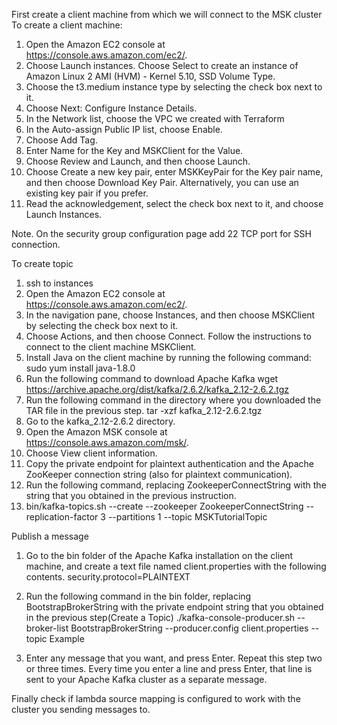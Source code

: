 First create a client machine from which we will connect to the MSK cluster
To create a client machine:

1. Open the Amazon EC2 console at https://console.aws.amazon.com/ec2/.
2. Choose Launch instances.
Choose Select to create an instance of Amazon Linux 2 AMI (HVM) - Kernel 5.10, SSD Volume Type.
3. Choose the t3.medium instance type by selecting the check box next to it.
4. Choose Next: Configure Instance Details.
5. In the Network list, choose the VPC we created with Terraform
6. In the Auto-assign Public IP list, choose Enable.
7. Choose Add Tag.
8. Enter Name for the Key and MSKClient for the Value.
9. Choose Review and Launch, and then choose Launch.
10. Choose Create a new key pair, enter MSKKeyPair for the Key pair name, and then choose Download Key Pair. Alternatively, you can use an existing key pair if you prefer.
11. Read the acknowledgement, select the check box next to it, and choose Launch Instances.

Note. On the security group configuration page add 22 TCP port for SSH connection.

To create topic
1. ssh to instances
2. Open the Amazon EC2 console at https://console.aws.amazon.com/ec2/.
3. In the navigation pane, choose Instances, and then choose MSKClient by selecting the check box next to it.
4. Choose Actions, and then choose Connect. Follow the instructions to connect to the client machine MSKClient.
5. Install Java on the client machine by running the following command:
sudo yum install java-1.8.0
6. Run the following command to download Apache Kafka
wget https://archive.apache.org/dist/kafka/2.6.2/kafka_2.12-2.6.2.tgz
7. Run the following command in the directory where you downloaded the TAR file in the previous step.
tar -xzf kafka_2.12-2.6.2.tgz
8. Go to the kafka_2.12-2.6.2 directory.
9. Open the Amazon MSK console at https://console.aws.amazon.com/msk/.
10. Choose View client information.
11. Copy the private endpoint for plaintext authentication and the Apache ZooKeeper connection string (also for plaintext communication).
12. Run the following command, replacing ZookeeperConnectString with the string that you obtained in the previous instruction.
13. bin/kafka-topics.sh --create --zookeeper ZookeeperConnectString --replication-factor 3 --partitions 1 --topic MSKTutorialTopic

Publish a message
1. Go to the bin folder of the Apache Kafka installation on the client machine, and create a text file named client.properties with the following contents.
security.protocol=PLAINTEXT
2. Run the following command in the bin folder, replacing BootstrapBrokerString with the private endpoint string that you obtained in the previous step(Create a Topic)
./kafka-console-producer.sh --broker-list BootstrapBrokerString --producer.config client.properties --topic Example

3. Enter any message that you want, and press Enter. Repeat this step two or three times. Every time you enter a line and press Enter, that line is sent to your Apache Kafka cluster as a separate message.

Finally check if lambda source mapping is configured to work with the cluster you sending messages to.